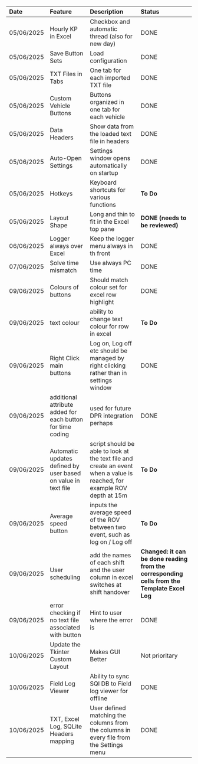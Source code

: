 | Date       | Feature                       | Description                                    | Status      |
| :--------- | :---------------------------- | :--------------------------------------------- | :---------- |
| 05/06/2025 | Hourly KP in Excel            | Checkbox and automatic thread (also for new day)                                   | DONE      |
| 05/06/2025 | Save Button Sets              | Load configuration                             | DONE      |
| 05/06/2025 | TXT Files in Tabs             | One tab for each imported TXT file             | DONE      |
| 05/06/2025 | Custom Vehicle Buttons        | Buttons organized in one tab for each vehicle  | DONE       |
| 05/06/2025 | Data Headers                  | Show data from the loaded text file in headers | DONE       |
| 05/06/2025 | Auto-Open Settings            | Settings window opens automatically on startup | DONE       |
| 05/06/2025 | Hotkeys                       | Keyboard shortcuts for various functions       | **To Do**       |
| 05/06/2025 | Layout Shape                  | Long and thin to fit in the Excel top pane     | **DONE (needs to be reviewed)**      |
| 06/06/2025 | Logger always over Excel      | Keep the logger menu always in th front        | DONE        |
| 07/06/2025 | Solve time mismatch      | Use always PC time        | DONE       |
|09/06/2025 | Colours of buttons | Should match colour set for excel row highlight | DONE |
| 09/06/2025 | text colour | ability to change text colour for row in excel | **To Do** |
| 09/06/2025 | Right Click main buttons | Log on, Log off etc should be managed by right clicking rather than in settings window | DONE |
| 09/06/2025 | additional attribute added for each button for time coding | used for future DPR integration perhaps | DONE |
| 09/06/2025 | Automatic updates defined by user based on value in text file | script should be able to look at the text file and create an event when a value is reached, for example ROV depth at 15m | **To Do** |
| 09/06/2025 | Average speed button | inputs the average speed of the ROV between two event, such as log on / Log off | **To Do** |
| 09/06/2025 | User scheduling | add the names of each shift and the user column in excel switches at shift handover | **Changed: it can be done reading from the corresponding cells from the Template Excel Log** |
| 09/06/2025 | error checking if no text file associated with button | Hint to user where the error is | DONE |
| 10/06/2025 | Update the Tkinter Custom Layout |   Makes GUI Better | Not prioritary | 
| 10/06/2025 | Field Log Viewer   |   Ability to sync SQl DB to Field log viewer for offline | DONE |
| 10/06/2025 | TXT, Excel Log, SQLite Headers mapping | User defined matching the columns from the columns in every file from the Settings menu| DONE |